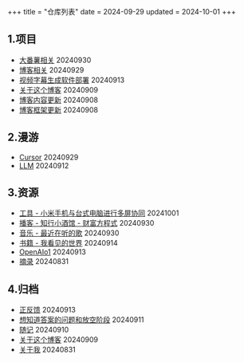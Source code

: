 +++
title = "仓库列表"
date = 2024-09-29
updated = 2024-10-01
+++

## 1.项目
- [大番薯相关](/project/06-sweetpatato/)     20240930
- [博客相关](/project/05-zola-blog/)     20240929
- [视频字幕生成软件部署](/project/04-develop-note-video-sub)      20240913
- [关于这个博客](/project/03-about-this-blog)        20240909
- [博客内容更新](/project/02-blog-content-update/)           20240908
- [博客框架更新](/project/01-blog-func-update/)          20240908

## 2.漫游
- [Cursor](/wandering/02-cursor/)     20240929
- [LLM](/wandering/01-llm/)     20240912

## 3.资源
- [工具 - 小米手机与台式电脑进行多屏协同](/resource/06-tech-mi13-windows-control)   20241001
- [播客 - 知行小酒馆 - 财富方程式](/resource/05-podcast-zhixingxiaojiuguan-1)   20240930
- [音乐 - 最近在听的歌](/resource/04-music-listening-recently/)    20240930
- [书籍 - 我看见的世界](/resource/03-book-the-world-i-see/)    20240914
- [OpenAIo1](/resource/02-openaio1)        20240913
- [摘录](/resource/01-excerpt/)          20240831

## 4.归档
- [正反馈](/archives/04-goodthings)     20240913
- [想知道答案的问题和放空阶段](/archives/03-question-and-gaptime)        20240911
- [随记](/archives/02-thought/)          20240910
- [关于这个博客](/project/03-about-this-blog)        20240909
- [关于我](/archives/01-aboutme/)          20240831

